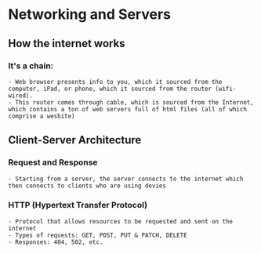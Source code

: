 # Networking and Servers

## How the internet works
### It's a chain:
    - Web browser presents info to you, which it sourced from the computer, iPad, or phone, which it sourced from the router (wifi-wired).
    - This router comes through cable, which is sourced from the Internet, which contains a ton of web servers full of html files (all of which comprise a wesbite)
    
## Client-Server Architecture
### Request and Response
    - Starting from a server, the server connects to the internet which then connects to clients who are using devies

### HTTP (Hypertext Transfer Protocol)
    - Protocol that allows resources to be requested and sent on the internet
    - Types of requests: GET, POST, PUT & PATCH, DELETE
    - Responses: 404, 502, etc.
